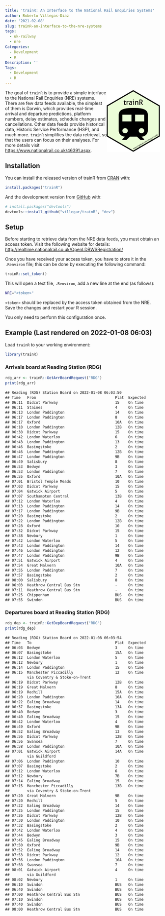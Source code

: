 ```yaml
---
title: 'trainR: An Interface to the National Rail Enquiries Systems'
author: Roberto Villegas-Diaz
date: '2021-02-08'
slug: trainR-an-interface-to-the-nre-systems
tags:
  - uk-railway
  - nre
Categories:
  - Development
  - R
Description: ''
Tags:
  - Development
  - R
---
```


<img src="https://raw.githubusercontent.com/villegar/trainR/main/inst/images/logo.png" alt="logo" align="right" height=200px/>

The goal of `trainR` is to provide a simple interface to the 
National Rail Enquiries (NRE) systems. There are few data feeds 
available, the simplest of them is Darwin, which provides real-time 
arrival and departure predictions, platform numbers, delay estimates, 
schedule changes and cancellations. Other data feeds provide historical 
data, Historic Service Performance (HSP), and much more. `trainR` 
simplifies the data retrieval, so that the users can focus on their 
analyses. For more details visit 
https://www.nationalrail.co.uk/46391.aspx.

## Installation

You can install the released version of trainR from [CRAN](https://CRAN.R-project.org) with:

``` r
install.packages("trainR")
```

And the development version from [GitHub](https://github.com/) with:

``` r
# install.packages("devtools")
devtools::install_github("villegar/trainR", "dev")
```

## Setup
Before starting to retrieve data from the NRE data feeds, you must obtain an access token. 
Visit the following website for details: http://realtime.nationalrail.co.uk/OpenLDBWSRegistration/

Once you have received your access token, you have to store it in the `.Renviron` file; this can be 
done by executing the following command:


```r
trainR::set_token()
```

This will open a text file, `.Renviron`, add a new line at the end (as follows):

```bash
NRE="<token>"
```

`<token>` should be replaced by the access token obtained from the NRE. Save the changes and restart 
your R session.

You only need to perform this configuration once.

## Example (Last rendered on 2022-01-08 06:03)

Load `trainR` to your working environment:

```r
library(trainR)
```

### Arrivals board at Reading Station (RDG)


```r
rdg_arr <- trainR::GetArrBoardRequest("RDG")
print(rdg_arr)
```

```
## Reading (RDG) Station Board on 2022-01-08 06:03:50
## Time   From                                    Plat  Expected
## 06:11  Didcot Parkway                          15    On time
## 06:11  Staines                                 4     On time
## 06:13  London Paddington                       14    On time
## 06:17  London Paddington                       8     On time
## 06:17  Oxford                                  10A   On time
## 06:18  London Paddington                       12B   On time
## 06:38  Didcot Parkway                          15    On time
## 06:42  London Waterloo                         6     On time
## 06:43  London Paddington                       13    On time
## 06:46  Basingstoke                             2     On time
## 06:46  London Paddington                       12B   On time
## 06:47  London Paddington                       9B    On time
## 06:49  Salisbury                               8     On time
## 06:53  Bedwyn                                  3     On time
## 06:53  London Paddington                       7     On time
## 06:55  Oxford                                  10A   On time
## 07:01  Bristol Temple Meads                    10    On time
## 07:03  Didcot Parkway                          15    On time
## 07:04  Gatwick Airport                         5     On time
## 07:07  Southampton Central                     13B   On time
## 07:12  London Waterloo                         4     On time
## 07:13  London Paddington                       14    On time
## 07:17  London Paddington                       9B    On time
## 07:20  Basingstoke                             2     On time
## 07:22  London Paddington                       12B   On time
## 07:28  Oxford                                  10    On time
## 07:32  Didcot Parkway                          15    On time
## 07:38  Newbury                                 1     On time
## 07:42  London Waterloo                         5     On time
## 07:43  London Paddington                       14    On time
## 07:46  London Paddington                       12    On time
## 07:47  London Paddington                       9B    On time
## 07:51  Gatwick Airport                         4     On time
## 07:54  Great Malvern                           10A   On time
## 07:55  London Paddington                       7     On time
## 07:57  Basingstoke                             2     On time
## 08:00  Salisbury                               8     On time
## 06:03  Heathrow Central Bus Stn                -     On time
## 07:11  Heathrow Central Bus Stn                -     On time
## 07:25  Chippenham                              BUS   On time
## 07:55  Swindon                                 BUS   On time
```

### Departures board at Reading Station (RDG)


```r
rdg_dep <- trainR::GetDepBoardRequest("RDG")
print(rdg_dep)
```

```
## Reading (RDG) Station Board on 2022-01-08 06:03:54
## Time   To                                      Plat  Expected
## 06:03  Bedwyn                                  3     On time
## 06:07  Basingstoke                             15A   On time
## 06:12  London Waterloo                         5     On time
## 06:12  Newbury                                 1     On time
## 06:14  London Paddington                       15    On time
## 06:15  Manchester Piccadilly                   12    On time
##        via Coventry & Stoke-on-Trent           
## 06:19  Didcot Parkway                          12B   On time
## 06:19  Great Malvern                           8     On time
## 06:19  Redhill                                 15A   On time
## 06:20  London Paddington                       10A   On time
## 06:22  Ealing Broadway                         14    On time
## 06:37  Basingstoke                             13A   On time
## 06:40  Bedwyn                                  3     On time
## 06:40  Ealing Broadway                         15    On time
## 06:42  London Waterloo                         4     On time
## 06:49  Oxford                                  9B    On time
## 06:52  Ealing Broadway                         13    On time
## 06:56  Didcot Parkway                          12B   On time
## 06:56  Swansea                                 7     On time
## 06:58  London Paddington                       10A   On time
## 07:01  Gatwick Airport                         14A   On time
##        via Guildford                           
## 07:06  London Paddington                       10    On time
## 07:07  Basingstoke                             2     On time
## 07:12  London Waterloo                         6     On time
## 07:12  Newbury                                 7B    On time
## 07:14  Ealing Broadway                         15    On time
## 07:15  Manchester Piccadilly                   13B   On time
##        via Coventry & Stoke-on-Trent           
## 07:20  Great Malvern                           9B    On time
## 07:20  Redhill                                 5     On time
## 07:22  Ealing Broadway                         14    On time
## 07:25  London Paddington                       15    On time
## 07:26  Didcot Parkway                          12B   On time
## 07:30  London Paddington                       10    On time
## 07:32  Basingstoke                             2     On time
## 07:42  London Waterloo                         4     On time
## 07:44  Bedwyn                                  3     On time
## 07:45  Ealing Broadway                         15    On time
## 07:50  Oxford                                  9B    On time
## 07:52  Ealing Broadway                         14    On time
## 07:53  Didcot Parkway                          12    On time
## 07:56  London Paddington                       10A   On time
## 07:58  Swansea                                 7     On time
## 08:01  Gatwick Airport                         4     On time
##        via Guildford                           
## 08:02  Newbury                                 1     On time
## 06:10  Swindon                                 BUS   On time
## 06:40  Swindon                                 BUS   On time
## 07:00  Heathrow Central Bus Stn                BUS   On time
## 07:10  Swindon                                 BUS   On time
## 07:40  Swindon                                 BUS   On time
## 08:00  Heathrow Central Bus Stn                BUS   On time
```
